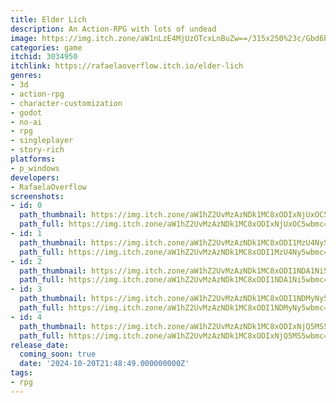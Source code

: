 ```yaml
---
title: Elder Lich
description: An Action-RPG with lots of undead
image: https://img.itch.zone/aW1nLzE4MjUzOTcxLnBuZw==/315x250%23c/Gbd6bH.png
categories: game
itchid: 3034950
itchlink: https://rafaelaoverflow.itch.io/elder-lich
genres:
- 3d
- action-rpg
- character-customization
- godot
- no-ai
- rpg
- singleplayer
- story-rich
platforms:
- p_windows
developers:
- RafaelaOverflow
screenshots:
- id: 0
  path_thumbnail: https://img.itch.zone/aW1hZ2UvMzAzNDk1MC8xODIxNjUxOC5wbmc=/347x500/Hbx4nc.png
  path_full: https://img.itch.zone/aW1hZ2UvMzAzNDk1MC8xODIxNjUxOC5wbmc=/original/qaFNGk.png
- id: 1
  path_thumbnail: https://img.itch.zone/aW1hZ2UvMzAzNDk1MC8xODI1MzU4Ny5wbmc=/347x500/HLkEgO.png
  path_full: https://img.itch.zone/aW1hZ2UvMzAzNDk1MC8xODI1MzU4Ny5wbmc=/original/HIu07o.png
- id: 2
  path_thumbnail: https://img.itch.zone/aW1hZ2UvMzAzNDk1MC8xODI1NDA1Ni5wbmc=/347x500/WdgEn6.png
  path_full: https://img.itch.zone/aW1hZ2UvMzAzNDk1MC8xODI1NDA1Ni5wbmc=/original/5SGHoi.png
- id: 3
  path_thumbnail: https://img.itch.zone/aW1hZ2UvMzAzNDk1MC8xODI1NDMyNy5wbmc=/347x500/QW6L4m.png
  path_full: https://img.itch.zone/aW1hZ2UvMzAzNDk1MC8xODI1NDMyNy5wbmc=/original/Iskygf.png
- id: 4
  path_thumbnail: https://img.itch.zone/aW1hZ2UvMzAzNDk1MC8xODIxNjQ5MS5wbmc=/347x500/2FJmHI.png
  path_full: https://img.itch.zone/aW1hZ2UvMzAzNDk1MC8xODIxNjQ5MS5wbmc=/original/ThhO3J.png
release_date:
  coming_soon: true
  date: '2024-10-20T21:48:49.000000000Z'
tags:
- rpg
---
```


